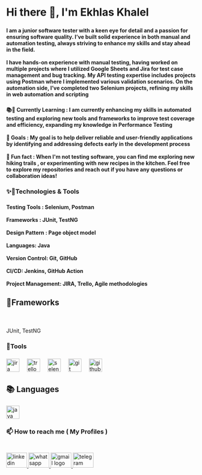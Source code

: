 <h1 align="left">Hi there 👋, I'm Ekhlas Khalel</h1>

###

<h4 align="left">I am a junior software tester with a keen eye for detail and a passion for ensuring software quality. I’ve built solid experience in both manual and automation testing, always striving to enhance my skills and stay ahead in the field.<br><br>I have hands-on experience with manual testing, having worked on multiple projects where I utilized Google Sheets and Jira for test case management and bug tracking. My API testing expertise includes projects using Postman where I implemented various validation scenarios. On the automation side, I’ve completed two Selenium projects, refining my skills in web automation and scripting</h4>

###

<h4 align="left">📚🌱 Currently Learning : I am currently enhancing my skills in automated testing and exploring new tools and frameworks to improve test coverage and efficiency, expanding my knowledge in Performance Testing<br><br>🎯 Goals : My goal is to help deliver reliable and user-friendly applications by identifying and addressing defects early in the development process<br><br>🎲 Fun fact : When I'm not testing software, you can find me exploring new hiking trails , or experimenting with new recipes in the kitchen. Feel free to explore my repositories and reach out if you have any questions or collaboration ideas!</h4>

###

<h3 align="left">✨🔧Technologies & Tools</h3>

###

<h4 align="left">Testing Tools : Selenium, Postman<br><br>Frameworks : JUnit, TestNG<br><br>Design Pattern : Page object model <br><br>Languages: Java <br><br>Version Control: Git, GitHub<br><br>CI/CD: Jenkins, GitHub Action<br><br>Project Management: JIRA, Trello, Agile methodologies</h4>

###

<h2 align="left">🎯Frameworks</h2>

###

<br clear="both">

<p align="left">JUnit, TestNG</p>

###

<h3 align="left">🎯Tools</h3>

###

<div align="left">
  <img src="https://cdn.jsdelivr.net/gh/devicons/devicon/icons/jira/jira-original.svg" height="35" alt="jira logo"  />
  <img width="12" />
  <img src="https://cdn.jsdelivr.net/gh/devicons/devicon/icons/trello/trello-plain.svg" height="35" alt="trello logo"  />
  <img width="12" />
  <img src="https://cdn.jsdelivr.net/gh/devicons/devicon/icons/selenium/selenium-original.svg" height="35" alt="selenium logo"  />
  <img width="12" />
  <img src="https://cdn.jsdelivr.net/gh/devicons/devicon/icons/git/git-original.svg" height="35" alt="git logo"  />
  <img width="12" />
  <img src="https://cdn.jsdelivr.net/gh/devicons/devicon/icons/github/github-original.svg" height="35" alt="github logo"  />
</div>

###

<h2 align="left">📚 Languages</h2>

###

<div align="left">
  <img src="https://cdn.jsdelivr.net/gh/devicons/devicon/icons/java/java-original.svg" height="35" alt="java logo"  />
</div>

###

<h3 align="left">📫 How to reach me ( My Profiles )</h3>

###

<br clear="both">

<div align="left">
  <a href="https://www.linkedin.com/in/ekhlas-khalel/?utm_source=share&utm_campaign=share_via&utm_content=profile&utm_medium=android_app" target="_blank">
    <img src="https://raw.githubusercontent.com/maurodesouza/profile-readme-generator/master/src/assets/icons/social/linkedin/default.svg" width="55" height="40" alt="linkedin logo"  />
  </a>
  <a href="01094878967" target="_blank">
    <img src="https://raw.githubusercontent.com/maurodesouza/profile-readme-generator/master/src/assets/icons/social/whatsapp/default.svg" width="55" height="40" alt="whatsapp logo"  />
  </a>
  <a href="ekhlaskhalel2@gmail.com" target="_blank">
    <img src="https://raw.githubusercontent.com/maurodesouza/profile-readme-generator/master/src/assets/icons/social/gmail/default.svg" width="55" height="40" alt="gmail logo"  />
  </a>
  <a href="01094878967" target="_blank">
    <img src="https://raw.githubusercontent.com/maurodesouza/profile-readme-generator/master/src/assets/icons/social/telegram/default.svg" width="55" height="40" alt="telegram logo"  />
  </a>
</div>

###
